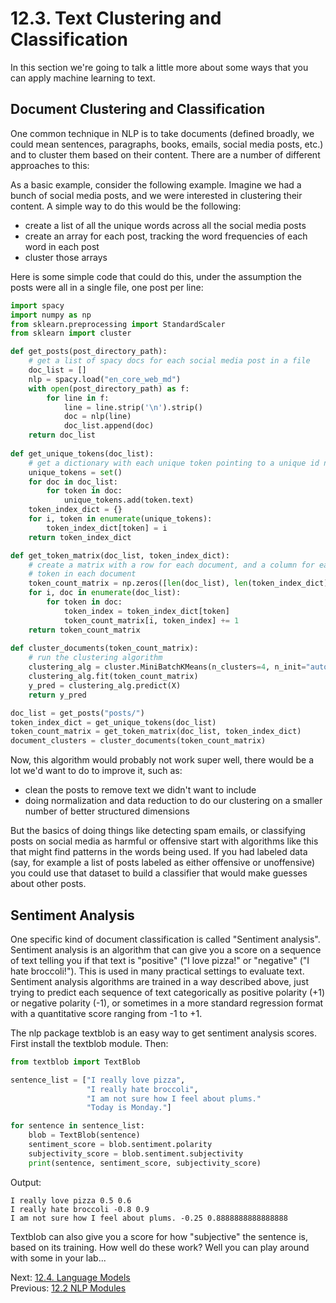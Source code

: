 # 12.3. Text Clustering and Classification

In this section we're going to talk a little more about some ways that you can apply machine learning to text.

## Document Clustering and Classification
One common technique in NLP is to take documents (defined broadly, we could mean sentences, paragraphs, books, 
emails, social media posts, etc.) and to cluster them based on their content. There are a number of different approaches
to this:

As a basic example, consider the following example. Imagine we had a bunch of social media posts, and we were interested 
in clustering their content. A simple way to do this would be the following:
- create a list of all the unique words across all the social media posts
- create an array for each post, tracking the word frequencies of each word in each post
- cluster those arrays

Here is some simple code that could do this, under the assumption the posts were all in a single file, one post per 
line:
```python
import spacy
import numpy as np
from sklearn.preprocessing import StandardScaler
from sklearn import cluster

def get_posts(post_directory_path):
    # get a list of spacy docs for each social media post in a file
    doc_list = []
    nlp = spacy.load("en_core_web_md")
    with open(post_directory_path) as f:
        for line in f:
            line = line.strip('\n').strip()
            doc = nlp(line)
            doc_list.append(doc)
    return doc_list
            
def get_unique_tokens(doc_list):
    # get a dictionary with each unique token pointing to a unique id number
    unique_tokens = set()
    for doc in doc_list:
        for token in doc:
            unique_tokens.add(token.text)
    token_index_dict = {}
    for i, token in enumerate(unique_tokens):
        token_index_dict[token] = i
    return token_index_dict

def get_token_matrix(doc_list, token_index_dict):
    # create a matrix with a row for each document, and a column for each token, giving us the freq of each 
    # token in each document
    token_count_matrix = np.zeros([len(doc_list), len(token_index_dict)])
    for i, doc in enumerate(doc_list):
        for token in doc:
            token_index = token_index_dict[token]
            token_count_matrix[i, token_index] += 1
    return token_count_matrix
            
def cluster_documents(token_count_matrix):
    # run the clustering algorithm
    clustering_alg = cluster.MiniBatchKMeans(n_clusters=4, n_init="auto")
    clustering_alg.fit(token_count_matrix)
    y_pred = clustering_alg.predict(X)
    return y_pred

doc_list = get_posts("posts/")
token_index_dict = get_unique_tokens(doc_list)
token_count_matrix = get_token_matrix(doc_list, token_index_dict)
document_clusters = cluster_documents(token_count_matrix)
```
Now, this algorithm would probably not work super well, there would be a lot we'd want to do to improve it, such as: 
- clean the posts to remove text we didn't want to include
- doing normalization and data reduction to do our clustering on a smaller number of better structured dimensions

But the basics of doing things like detecting spam emails, or classifying posts on social media as harmful or offensive
start with algorithms like this that might find patterns in the words being used. If you had labeled data (say, for 
example a list of posts labeled as either offensive or unoffensive) you could use that dataset to build a classifier that 
would make guesses about other posts.

## Sentiment Analysis
One specific kind of document classification is called "Sentiment analysis". Sentiment analysis is an algorithm that can 
give you a score on a sequence of text telling you if that text is "positive" ("I love pizza!" or "negative" ("I hate 
broccoli!"). This is used in many practical settings to evaluate text. Sentiment analysis algorithms are trained 
in a way described above, just trying to predict each sequence of text categorically as positive polarity (+1) or negative
polarity (-1), or sometimes in a more standard regression format with a quantitative score ranging from -1 to +1.

The nlp package textblob is an easy way to get sentiment analysis scores. First install the textblob module. Then:
```python
from textblob import TextBlob

sentence_list = ["I really love pizza",
                 "I really hate broccoli",
                 "I am not sure how I feel about plums."
                 "Today is Monday."]

for sentence in sentence_list:
    blob = TextBlob(sentence)
    sentiment_score = blob.sentiment.polarity
    subjectivity_score = blob.sentiment.subjectivity
    print(sentence, sentiment_score, subjectivity_score)
```
Output:
```text
I really love pizza 0.5 0.6
I really hate broccoli -0.8 0.9
I am not sure how I feel about plums. -0.25 0.8888888888888888
```
Textblob can also give you a score for how "subjective" the sentence is, based on its training. How well do these 
work? Well you can play around with some in your lab...

Next: [12.4. Language Models](../CH12/12.4.%20Language%20Models.md)<br>
Previous: [12.2 NLP Modules](../CH12/12.2.%20NLP%20Modules.md)
